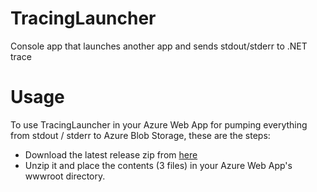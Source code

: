 # TracingLauncher
Console app that launches another app and sends stdout/stderr to .NET trace

# Usage

To use TracingLauncher in your Azure Web App for pumping everything from stdout / stderr to Azure Blob Storage, these are the steps:
- Download the latest release zip from [here](../../releases/download/v2/TracingLauncher.zip)
- Unzip it and place the contents (3 files) in your Azure Web App's wwwroot directory.
